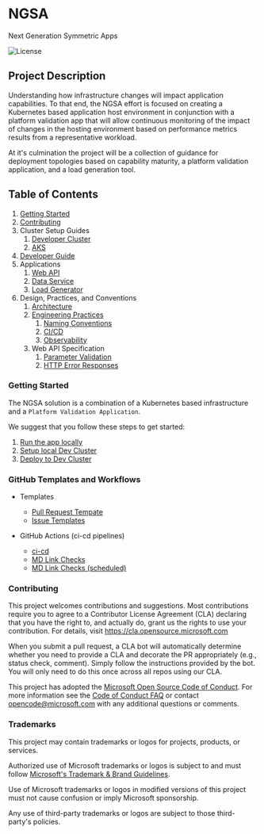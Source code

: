 # NGSA

Next Generation Symmetric Apps

![License](https://img.shields.io/badge/license-MIT-green.svg)

## Project Description

Understanding how infrastructure changes will impact application capabilities.  To that end, the NGSA effort is focused on creating a Kubernetes based application host environment in conjunction with a platform validation app that will allow continuous monitoring of the impact of changes in the hosting environment based on performance metrics results from a representative workload.

At it's culmination the project will be a collection of guidance for deployment topologies based on capability maturity, a platform validation application, and a load generation tool.

## Table of Contents

1. [Getting Started](#getting-started)
2. [Contributing](#contributing)
3. Cluster Setup Guides
   1. [Developer Cluster](./IaC/DevCluster)
   2. [AKS](./IaC/AKS)
4. [Developer Guide](./src/ngsa-csharp)
5. Applications
   1. [Web API](./src/ngsa-csharp)
   2. [Data Service](./src/ngsa-csharp)
   3. [Load Generator](./src/ngsa-csharp)
6. Design, Practices, and Conventions
   1. [Architecture](./docs/ApplicationArch.md)
   2. [Engineering Practices](./docs/EngineeringPractices.md)
      1. [Naming Conventions](./docs/NamingConvention.md)
      2. [CI/CD](./docs/CICD.md)
      3. [Observability](./docs/Observability.md)
   3. Web API Specification
      1. [Parameter Validation](./docs/ParameterValidation.md)
      2. [HTTP Error Responses](./docs/HttpErrorResponses.md)

### Getting Started

The NGSA solution is a combination of a Kubernetes based infrastructure and a `Platform Validation Application`.

We suggest that you follow these steps to get started:

1. [Run the app locally](./src/ngsa-csharp)
2. [Setup local Dev Cluster](./IaC/DevCluster)
3. [Deploy to Dev Cluster](./IaC/DevCluster)

### GitHub Templates and Workflows

- Templates
  - [Pull Request Tempate](./.github/PULL_REQUEST_TEMPLATE.md)
  - [Issue Templates](./.github/ISSUE_TEMPLATE)

- GitHub Actions (ci-cd pipelines)
  - [ci-cd](./.github/workflows/ngsa.yaml)
  - [MD Link Checks](./.github/workflows/mdlinkcheck.yaml)
  - [MD Link Checks (scheduled)](./.github/workflows/scheduled_mdlinkcheck.yaml)

### Contributing

This project welcomes contributions and suggestions.  Most contributions require you to agree to a Contributor License Agreement (CLA) declaring that you have the right to, and actually do, grant us the rights to use your contribution. For details, visit <https://cla.opensource.microsoft.com>

When you submit a pull request, a CLA bot will automatically determine whether you need to provide a CLA and decorate the PR appropriately (e.g., status check, comment). Simply follow the instructions provided by the bot. You will only need to do this once across all repos using our CLA.

This project has adopted the [Microsoft Open Source Code of Conduct](https://opensource.microsoft.com/codeofconduct/). For more information see the [Code of Conduct FAQ](https://opensource.microsoft.com/codeofconduct/faq/) or contact [opencode@microsoft.com](mailto:opencode@microsoft.com) with any additional questions or comments.

### Trademarks

This project may contain trademarks or logos for projects, products, or services.

Authorized use of Microsoft trademarks or logos is subject to and must follow [Microsoft's Trademark & Brand Guidelines](https://www.microsoft.com/en-us/legal/intellectualproperty/trademarks/usage/general).

Use of Microsoft trademarks or logos in modified versions of this project must not cause confusion or imply Microsoft sponsorship.

Any use of third-party trademarks or logos are subject to those third-party's policies.
